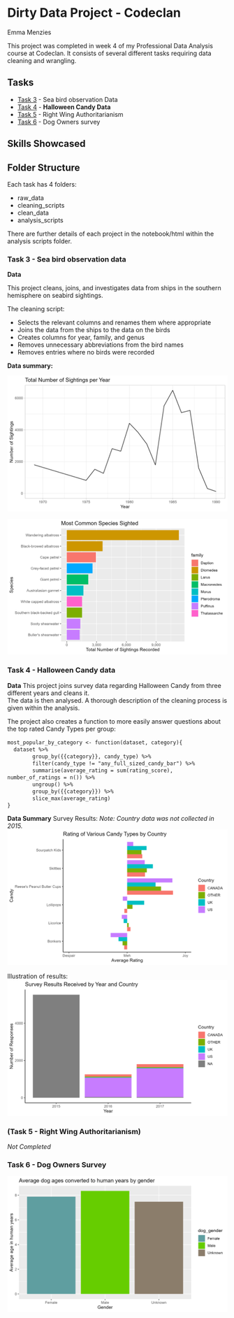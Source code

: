 # Dirty Data Project - Codeclan
Emma Menzies

This project was completed in week 4 of my Professional Data Analysis course at Codeclan.
It consists of several different tasks requiring data cleaning and wrangling. 

## Tasks

* [Task 3](#3) - Sea bird observation Data
* [Task 4](#4) - **Halloween Candy Data**
* [Task 5](#5) - Right Wing Authoritarianism
* [Task 6](#6) - Dog Owners survey

## Skills Showcased


## Folder Structure
Each task has 4 folders:

* raw_data
* cleaning_scripts
* clean_data
* analysis_scripts

There are further details of each project in the notebook/html within the analysis scripts folder.

### Task 3 - Sea bird observation data 
**Data**

This project cleans, joins, and investigates data from ships in the southern hemisphere on seabird sightings.

The cleaning script:

* Selects the relevant columns and renames them where appropriate
* Joins the data from the ships to the data on the birds
* Creates columns for year, family, and genus
* Removes unnecessary abbreviations from the bird names
* Removes entries where no birds were recorded

**Data summary:**

![](https://github.com/Emmz900/dirty_data_codeclan_project_emma_menzies/blob/main/task_3/analysis_and_documentation/total_sighting.png)

![](https://github.com/Emmz900/dirty_data_codeclan_project_emma_menzies/blob/main/task_3/analysis_and_documentation/most_common_species.png)

### Task 4 - Halloween Candy data 

**Data**
This project joins survey data regarding Halloween Candy from three different years and cleans it.  
The data is then analysed. A thorough description of the cleaning process is given within the analysis.  

The project also creates a function to more easily answer questions about the top rated Candy Types per group:

```
most_popular_by_category <- function(dataset, category){
  dataset %>% 
        group_by({{category}}, candy_type) %>% 
        filter(candy_type != "any_full_sized_candy_bar") %>% 
        summarise(average_rating = sum(rating_score), number_of_ratings = n()) %>%
        ungroup() %>% 
        group_by({{category}}) %>% 
        slice_max(average_rating)
}
```

**Data Summary**
Survey Results:
*Note: Country data was not collected in 2015.*
![](https://github.com/Emmz900/dirty_data_codeclan_project_emma_menzies/blob/main/task_4/analysis_and_documentation/candy_ratings_by_country_plot.png)


Illustration of results:
![](https://github.com/Emmz900/dirty_data_codeclan_project_emma_menzies/blob/main/task_4/analysis_and_documentation/survey_results_received.png)

### (Task 5 - Right Wing Authoritarianism)
*Not Completed*

### Task 6 - Dog Owners Survey 


![](https://github.com/Emmz900/dirty_data_codeclan_project_emma_menzies/blob/main/task_6/analysis_script/dog_ages.png) 
 
 
